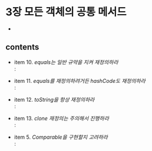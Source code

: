 <h1>3장 모든 객체의 공통 메서드</h1>

- 
<h2>contents</h2>

- item 10. _equals는 일반 규약을 지켜 재정의하라_  
  &#58; 


- item 11. _equals를 재정의하려거든 hashCode도 재정의하라_  
  &#58; 


- item 12. _toString을 항상 재정의하라_  
  &#58; 


- item 13. _clone 재정의는 주의해서 진행하라_   
  &#58; 


- item 5. _Comparable을 구현할지 고려하라_  
  &#58; 

